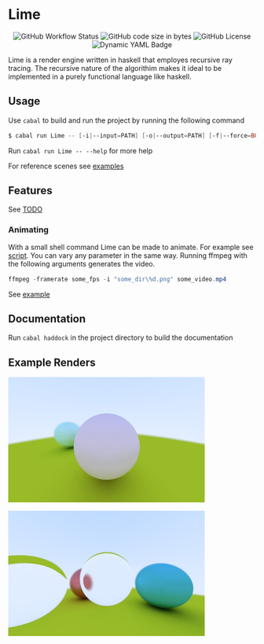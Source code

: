 # Lime

<div align="center">

![GitHub Workflow Status](https://img.shields.io/github/actions/workflow/status/Froxwin/Lime/haskell.yml?branch=master&style=for-the-badge&label=Haskell%20CI&logo=haskell)
![GitHub code size in bytes](https://img.shields.io/github/languages/code-size/Froxwin/Lime?color=%23f5c2e7&style=for-the-badge)
![GitHub License](https://img.shields.io/github/license/Froxwin/Lime?style=for-the-badge)
![Dynamic YAML Badge](https://img.shields.io/badge/dynamic/yaml?url=https%3A%2F%2Fraw.githubusercontent.com%2FFroxwin%2FLime%2Fmaster%2F.github%2Fworkflows%2Fhaskell.yml&query=%24%5B'jobs'%5D%5B'build'%5D%5B'steps'%5D%5B1%5D%5B'with'%5D%5B'cabal-version'%5D&label=Cabal&style=for-the-badge)

</div>

Lime is a render engine written in haskell that employes recursive ray tracing.
The recursive nature of the algorithim makes it ideal to be implemented in a purely functional language like haskell.

## Usage

Use `cabal` to build and run the project by running the following command

```ps1
$ cabal run Lime -- [-i|--input=PATH] [-o|--output=PATH] [-f|--force=BOOL]
```

Run `cabal run Lime -- --help` for more help

For reference scenes see [examples](Examples)

## Features

See [TODO](TODO.md)

### Animating

With a small shell command Lime can be made to animate.
For example see [script](Scripts/Stitch.ps1).
You can vary any parameter in the same way.
Running ffmpeg with the following arguments generates the video.

```ps1
ffmpeg -framerate some_fps -i "some_dir\%d.png" some_video.mp4
```

See [example](#example-renders)

## Documentation

Run `cabal haddock` in the project directory to build the documentation

## Example Renders

![Scene](Examples/Scene.png)

![Glass](Examples/Glass.png)

